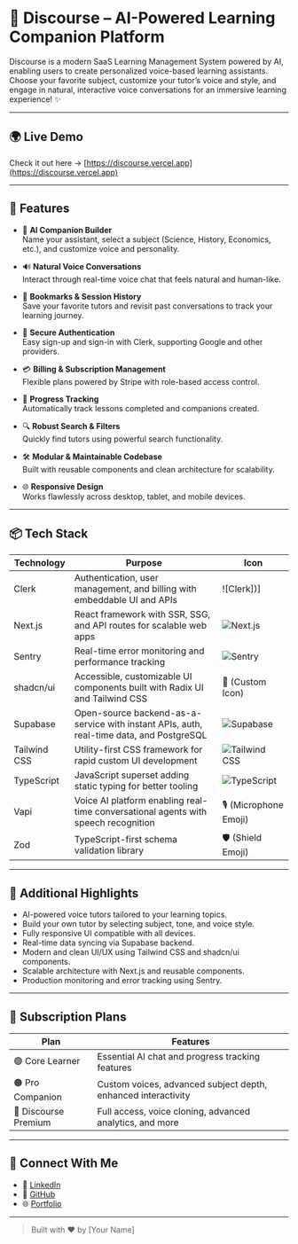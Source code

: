 # 🧠 Discourse – AI-Powered Learning Companion Platform

Discourse is a modern SaaS Learning Management System powered by AI, enabling users to create personalized voice-based learning assistants. Choose your favorite subject, customize your tutor’s voice and style, and engage in natural, interactive voice conversations for an immersive learning experience! ✨

---

## 🌍 Live Demo

Check it out here → [https://discourse.vercel.app](https://discourse.vercel.app)

---

## 🚀 Features

- 🎨 **AI Companion Builder**  
  Name your assistant, select a subject (Science, History, Economics, etc.), and customize voice and personality.

- 🔊 **Natural Voice Conversations**  
  Interact through real-time voice chat that feels natural and human-like.

- 📌 **Bookmarks & Session History**  
  Save your favorite tutors and revisit past conversations to track your learning journey.

- 👤 **Secure Authentication**  
  Easy sign-up and sign-in with Clerk, supporting Google and other providers.

- 💳 **Billing & Subscription Management**  
  Flexible plans powered by Stripe with role-based access control.

- 🧾 **Progress Tracking**  
  Automatically track lessons completed and companions created.

- 🔍 **Robust Search & Filters**  
  Quickly find tutors using powerful search functionality.

- 🛠️ **Modular & Maintainable Codebase**  
  Built with reusable components and clean architecture for scalability.

- 🌐 **Responsive Design**  
  Works flawlessly across desktop, tablet, and mobile devices.

---

## 📦 Tech Stack

| Technology   | Purpose                                                                                      | Icon                             |
|--------------|----------------------------------------------------------------------------------------------|---------------------------------|
| Clerk        | Authentication, user management, and billing with embeddable UI and APIs                     | ![Clerk])]         |
| Next.js      | React framework with SSR, SSG, and API routes for scalable web apps                         | ![Next.js](https://github.com/Scar1109/skill-icons/blob/main/icons/NextJS-Light.svg)         |
| Sentry       | Real-time error monitoring and performance tracking                                         | ![Sentry](https://github.com/Scar1109/skill-icons/blob/main/icons/Sentry.svg)         |
| shadcn/ui    | Accessible, customizable UI components built with Radix UI and Tailwind CSS                 | 🧱 (Custom Icon)                 |
| Supabase     | Open-source backend-as-a-service with instant APIs, auth, real-time data, and PostgreSQL    | ![Supabase](https://github.com/Scar1109/skill-icons/blob/main/icons/Supabase-Light.svg)   |
| Tailwind CSS | Utility-first CSS framework for rapid custom UI development                                 | ![Tailwind CSS](https://github.com/Scar1109/skill-icons/blob/main/icons/TailwindCSS-Light.svg)         |
| TypeScript   | JavaScript superset adding static typing for better tooling                                 | ![TypeScript](https://github.com/Scar1109/skill-icons/blob/main/icons/TypeScript.svg)    |
| Vapi         | Voice AI platform enabling real-time conversational agents with speech recognition          | 🎙️ (Microphone Emoji)            |
| Zod          | TypeScript-first schema validation library                                                  | 🛡️ (Shield Emoji)               |

---

## 🧰 Additional Highlights

- AI-powered voice tutors tailored to your learning topics.  
- Build your own tutor by selecting subject, tone, and voice style.  
- Fully responsive UI compatible with all devices.  
- Real-time data syncing via Supabase backend.  
- Modern and clean UI/UX using Tailwind CSS and shadcn/ui components.  
- Scalable architecture with Next.js and reusable components.  
- Production monitoring and error tracking using Sentry.

---

## 💼 Subscription Plans

| Plan               | Features                                                  |
|--------------------|-----------------------------------------------------------|
| 🟢 Core Learner      | Essential AI chat and progress tracking features          |
| 🟠 Pro Companion     | Custom voices, advanced subject depth, enhanced interactivity |
| 🔵 Discourse Premium | Full access, voice cloning, advanced analytics, and more   |

---

## 💬 Connect With Me

- 💼 [LinkedIn](https://linkedin.com/in/your-profile)  
- 🐙 [GitHub](https://github.com/your-username)  
- 🌐 [Portfolio](https://yourportfolio.com)  

---

> Built with ❤️ by [Your Name]
